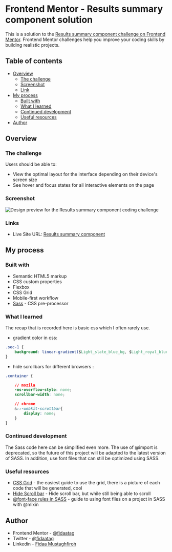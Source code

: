 # Frontend Mentor - Results summary component solution

This is a solution to the [Results summary component challenge on Frontend Mentor](https://www.frontendmentor.io/challenges/results-summary-component-CE_K6s0maV). Frontend Mentor challenges help you improve your coding skills by building realistic projects. 

## Table of contents

- [Overview](#overview)
  - [The challenge](#the-challenge)
  - [Screenshot](#screenshot)
  - [Link](#links)
- [My process](#my-process)
  - [Built with](#built-with)
  - [What I learned](#what-i-learned)
  - [Continued development](#continued-development)
  - [Useful resources](#useful-resources)
- [Author](#author)



## Overview

### The challenge

Users should be able to:

- View the optimal layout for the interface depending on their device's screen size
- See hover and focus states for all interactive elements on the page

### Screenshot

![Design preview for the Results summary component coding challenge](./design/screenshoot.gif)


### Links

- Live Site URL: [Results summary component](https://chall-results-summary-component.netlify.app/)

## My process

### Built with

- Semantic HTML5 markup
- CSS custom properties
- Flexbox
- CSS Grid
- Mobile-first workflow
- [Sass](https://sass-lang.com/) - CSS pre-processor


### What I learned

The recap that is recorded here is basic css which I often rarely use.

- gradient color in css:

```css
.sec-1 {
    background: linear-gradient($Light_slate_blue_bg, $Light_royal_blue_bg);
}
```

- hide scrollbars for different browsers :
```css
.container {

    // mozila
    -ms-overflow-style: none; 
    scrollbar-width: none;

    // chrome
    &::-webkit-scrollbar{ 
        display: none;
    }
}
```


### Continued development

The Sass code here can be simplified even more. The use of @import is deprecated, so the future of this project will be adapted to the latest version of SASS. In addition, use font files that can still be optimized using SASS.


### Useful resources

- [CSS Grid](https://learncssgrid.com/) - the easiest guide to use the grid, there is a picture of each code that will be generated, cool
- [Hide Scroll bar](https://stackoverflow.com/questions/16670931/hide-scroll-bar-but-while-still-being-able-to-scroll) - Hide scroll bar, but while still being able to scroll
- [@font-face rules in SASS](https://gist.github.com/jonathantneal/d0460e5c2d5d7f9bc5e6) - guide to using font files on a project in SASS with @mixin


## Author

- Frontend Mentor - [@fidaatag](https://www.frontendmentor.io/profile/fidaatag)
- Twitter - [@fidaatag](https://twitter.com/fidaatag)
- Linkedin - [Fidaa Mustaghfiroh](https://www.linkedin.com/in/fidaatag/)

